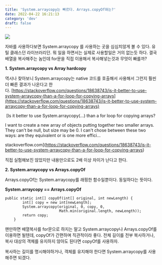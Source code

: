 ```yaml
---
title: 'System.arraycopy는 빠르다. Arrays.copyOf와는?'
date: 2022-04-22 16:21:13
category: 'dev'
draft: false
---
```


![](https://blog.kakaocdn.net/dn/bBBXjn/btqwviWQgdV/OplRYR4YLA5fRiDX8B5AuK/img.jpg)

자바를 사용하다보면 System.arraycopy 를 사용하는 곳을 심심치않게 볼 수 있다. 유틸 클래스던 라이브러리던. 뭐 일을 하면서는 실제로 사용할일은 거의 없는듯 하다. 결국 배열을 복사해주는 놈인데 for문을 직접 이용해서 복사해넣는것과 무엇이 빠를까? 

**1. System.arraycopy vs Array hardcopy**

역시나 찾아보니 System.arraycopy는 native 코드를 호출해서 사용해서 그런지 훨씬 더 빠른 결과가 나온다고 한다. [https://stackoverflow.com/questions/18638743/is-it-better-to-use-system-arraycopy-than-a-for-loop-for-copying-arrays](https://stackoverflow.com/questions/18638743/is-it-better-to-use-system-arraycopy-than-a-for-loop-for-copying-arrays)

 [Is it better to use System.arraycopy(...) than a for loop for copying arrays?

I want to create a new array of objects putting together two smaller arrays. They can't be null, but size may be 0. I can't chose between these two ways: are they equivalent or is one more effici...

stackoverflow.com](https://stackoverflow.com/questions/18638743/is-it-better-to-use-system-arraycopy-than-a-for-loop-for-copying-arrays)

직접 실험해보진 않았지만 내용만으로도 2배 이상 차이가 난다고 한다. 

**2\. System.arraycopy vs Arrays.copyOf**

Arrays.copyOf는 System.arraycopy를 래핑한 함수일뿐이다. 동일하다는 뜻이다.

**System.arraycopy == **Arrays.copyOf****

    public static int[] copyOf(int[] original, int newLength) {
            int[] copy = new int[newLength];
            System.arraycopy(original, 0, copy, 0,
                             Math.min(original.length, newLength));
            return copy;
        }

왠만하면 배열복사를 for문으로 하지는 말고 System.arraycopy나 Arrays.copyOf를 이용하면 될텐데, copyOf가 간편하며 직관적이라 좋다. 전체 길이를 전부 복사하거나, 복사 대상의 객체를 유지하지 않아도 된다면 copyOf를 사용하자. 

복사하는 길이를 명시해야하거나, 객체를 유지해야 한다면 System.arraycopy를 사용해주면 되겠다.
